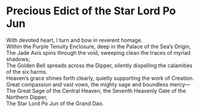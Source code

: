 # Precious Edict of the Star Lord Po Jun

With devoted heart, I turn and bow in reverent homage.  
Within the Purple Tenuity Enclosure, deep in the Palace of the Sea’s Origin,  
The Jade Axis spins through the void, sweeping clean the traces of myriad shadows;  
The Golden Bell spreads across the Dipper, silently dispelling the calamities of the six harms.  
Heaven’s grace shines forth clearly, quietly supporting the work of Creation.  
Great compassion and vast vows, the mighty sage and boundless mercy—  
The Great Sage of the Central Heaven, the Seventh Heavenly Gate of the Northern Dipper,  
The Star Lord Po Jun of the Grand Dao.